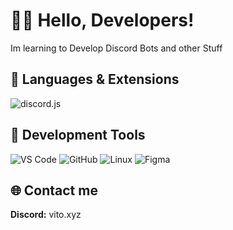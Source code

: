 <div align="left">

# 🙋‍♂️ Hello, Developers!

Im learning to Develop Discord Bots and other Stuff

## 🔨 Languages & Extensions

<img src="https://img.shields.io/badge/discord.js-black?style=for-the-badge&logo=discord" alt="discord.js">

## 🔧 Development Tools

<img src="https://img.shields.io/badge/VS%20Code-black?style=for-the-badge&logo=visual-studio-code" alt="VS Code">
<img src="https://img.shields.io/badge/GitHub-black?style=for-the-badge&logo=github" alt="GitHub">
<img src="https://img.shields.io/badge/Linux-black?style=for-the-badge&logo=linux" alt="Linux">
<img src="https://img.shields.io/badge/figma-%23F24E1E.svg?style=for-the-badge&logo=figma&logoColor=white" alt="Figma">

## 🌐 Contact me

**Discord:** vito.xyz
</div>
